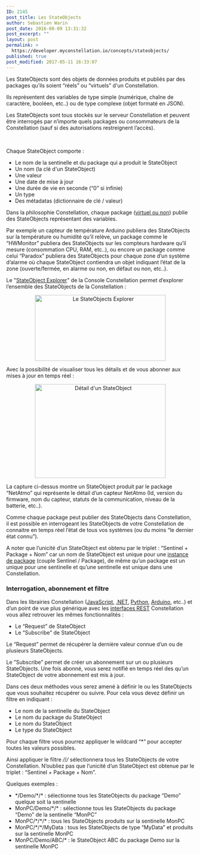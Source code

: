 ```yaml
---
ID: 2145
post_title: Les StateObjects
author: Sebastien Warin
post_date: 2016-08-09 13:31:32
post_excerpt: ""
layout: post
permalink: >
  https://developer.myconstellation.io/concepts/stateobjects/
published: true
post_modified: 2017-05-11 16:33:07
---
```

Les StateObjects sont des objets de données produits et publiés par des packages qu’ils soient “réels” ou “virtuels” d'un Constellation.

Ils représentent des variables de type simple (numérique, chaîne de caractère, booléen, etc..) ou de type complexe (objet formaté en JSON).

Les StateObjects sont tous stockés sur le serveur Constellation et peuvent être interrogés par n’importe quels packages ou consommateurs de la Constellation (sauf si des autorisations restreignent l’accès).

&nbsp;

Chaque StateObject comporte :

<ul>
    <li>Le nom de la sentinelle et du package qui a produit le StateObject</li>
    <li>Un nom (la clé d'un StateObject)</li>
    <li>Une valeur</li>
    <li>Une date de mise à jour</li>
    <li>Une durée de vie en seconde (“0” si infinie)</li>
    <li>Un type</li>
    <li>Des métadatas (dictionnaire de clé / valeur)</li>
</ul>

Dans la philosophie Constellation, chaque package (<a href="/concepts/sentinels-packages-virtuels/">virtuel ou non</a>) publie des StateObjects représentant des variables.

Par exemple un capteur de température Arduino publiera des StateObjects sur la température ou humidité qu’il relève, un package comme le “HWMonitor” publiera des StateObjects sur les compteurs hardware qu’il mesure (consommation CPU, RAM, etc..), ou encore un package comme celui “Paradox” publiera des StateObjects pour chaque zone d’un système d’alarme où chaque StateObject contiendra un objet indiquant l’état de la zone (ouverte/fermée, en alarme ou non, en défaut ou non, etc..).

Le "<a href="/constellation-platform/constellation-console/stateobjects-explorer/">StateObject Explorer</a>" de la Console Constellation permet d’explorer l’ensemble des StateObjects de la Constellation :

<p align="center"><a href="https://developer.myconstellation.io/wp-content/uploads/2016/09/image-27.png"><img class="alignnone" title="Le StateObjects Explorer" src="https://developer.myconstellation.io/wp-content/uploads/2016/09/image_thumb-26.png" alt="Le StateObjects Explorer" width="350" height="176" border="0" /></a></p>

<p align="left">Avec la possibilité de visualiser tous les détails et de vous abonner aux mises à jour en temps réel :</p>

<p align="center"><a href="https://developer.myconstellation.io/wp-content/uploads/2016/09/image-28.png"><img class="alignnone" title="Détail d'un StateObject" src="https://developer.myconstellation.io/wp-content/uploads/2016/09/image_thumb-27.png" alt="Détail d'un StateObject" width="350" height="251" border="0" /></a></p>

<p style="text-align: left;" align="center">La capture ci-dessus montre un StateObject produit par le package “NetAtmo” qui représente le détail d’un capteur NetAtmo (Id, version du firmware, nom du capteur, statuts de la communication, niveau de la batterie, etc..).</p>

<p style="text-align: left;" align="center">Comme chaque package peut publier des StateObjects dans Constellation, il est possible en interrogeant les StateObjects de votre Constellation de connaitre en temps réel l’état de tous vos systèmes (ou du moins “le dernier état connu”).</p>

<p style="text-align: left;" align="center">A noter que l’unicité d’un StateObject est obtenu par le triplet : “Sentinel + Package + Nom” car un nom de StateObject est unique pour une <a href="/concepts/instance-package-versioning-et-resolution/#Sentinel_Package_Instance_de_package">instance de package</a> (couple Sentinel / Package), de même qu’un package est un unique pour une sentinelle et qu’une sentinelle est unique dans une Constellation.</p>

<h3>Interrogation, abonnement et filtre</h3>

Dans les librairies Constellation (<a href="/client-api/javascript-api/">JavaScript</a>, <a href="/client-api/net-package-api/">.NET</a>, <a href="/client-api/python-api/">Python</a>, <a href="/client-api/arduino-esp-api/">Arduino</a>, etc..) et d’un point de vue plus générique avec les <a href="/client-api/rest-api/">interfaces REST</a> Constellation vous allez retrouver les mêmes fonctionnalités :

<ul>
    <li>Le “Request” de StateObject</li>
    <li>Le “Subscribe” de StateObject</li>
</ul>

Le “Request” permet de récupérer la dernière valeur connue d’un ou de plusieurs StateObjects.

Le ”Subscribe” permet de créer un abonnement sur un ou plusieurs StateObjects. Une fois abonné, vous serez notifié en temps réel des qu’un StateObject de votre abonnement est mis à jour.

Dans ces deux méthodes vous serez amené à définir le ou les StateObjects que vous souhaitez récupérer ou suivre. Pour cela vous devez définir un filtre en indiquant :

<ul>
    <li>Le nom de la sentinelle du StateObject</li>
    <li>Le nom du package du StateObject</li>
    <li>Le nom du StateObject</li>
    <li>Le type du StateObject</li>
</ul>

Pour chaque filtre vous pourrez appliquer le wildcard “*” pour accepter toutes les valeurs possibles.

Ainsi appliquer le filtre <em>/</em>/<em>/</em> sélectionnera tous les StateObjects de votre Constellation. N’oubliez pas que l’unicité d’un StateObject est obtenue par le triplet : “Sentinel + Package + Nom”.

Quelques exemples :

<ul>
    <li>*/Demo/*/* : sélectionne tous les StateObjects du package “Demo” quelque soit la sentinelle</li>
    <li>MonPC/Demo/*/* : sélectionne tous les StateObjects du package “Demo” de la sentinelle “MonPC”</li>
    <li>MonPC/*/*/* : tous les StateObjects produits sur la sentinelle MonPC</li>
    <li>MonPC/*/*/MyData : tous les StateObjects de type “MyData” et produits sur la sentinelle MonPC</li>
    <li>MonPC/Demo/ABC/* : le StateObject ABC du package Demo sur la sentinelle MonPC</li>
</ul>